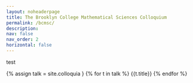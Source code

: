 ```yaml
---
layout: noheaderpage
title: The Brooklyn College Mathematical Sciences Colloquium
permalink: /bcmsc/
description: 
nav: false
nav_order: 2
horizontal: false
---
```

<!-- pages/bcmsc.md -->

test

{% assign talk = site.colloquia }
{% for t in talk %}
    {{t.title}}
{% endfor %}

